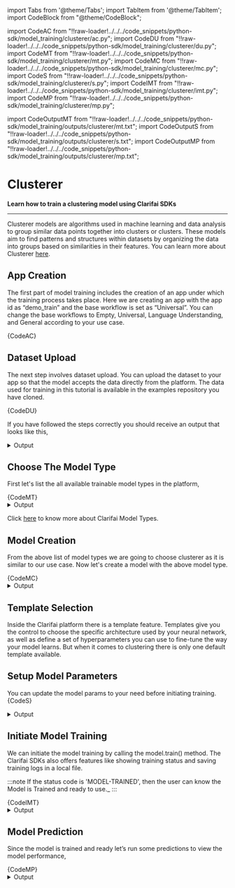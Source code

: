 import Tabs from '@theme/Tabs';
import TabItem from '@theme/TabItem';
import CodeBlock from "@theme/CodeBlock";


import CodeAC from "!!raw-loader!../../../code_snippets/python-sdk/model_training/clusterer/ac.py";
import CodeDU from "!!raw-loader!../../../code_snippets/python-sdk/model_training/clusterer/du.py";
import CodeMT from "!!raw-loader!../../../code_snippets/python-sdk/model_training/clusterer/mt.py";
import CodeMC from "!!raw-loader!../../../code_snippets/python-sdk/model_training/clusterer/mc.py";
import CodeS from "!!raw-loader!../../../code_snippets/python-sdk/model_training/clusterer/s.py";
import CodeIMT from "!!raw-loader!../../../code_snippets/python-sdk/model_training/clusterer/imt.py";
import CodeMP from "!!raw-loader!../../../code_snippets/python-sdk/model_training/clusterer/mp.py";


import CodeOutputMT from "!!raw-loader!../../../code_snippets/python-sdk/model_training/outputs/clusterer/mt.txt";
import CodeOutputS from "!!raw-loader!../../../code_snippets/python-sdk/model_training/outputs/clusterer/s.txt";
import CodeOutputMP from "!!raw-loader!../../../code_snippets/python-sdk/model_training/outputs/clusterer/mp.txt";




# Clusterer

**Learn how to train a clustering model using Clarifai SDKs**
<hr />

Clusterer models are algorithms used in machine learning and data analysis to group similar data points together into clusters or clusters. These models aim to find patterns and structures within datasets by organizing the data into groups based on similarities in their features. You can learn more about Clusterer  [here](https://docs.clarifai.com/portal-guide/model/model-types/clusterer).


## App Creation

The first part of model training includes the creation of an app under which the training process takes place. Here we are creating an app with the app id as “demo_train” and the base workflow is set as “Universal”. You can change the base workflows to Empty, Universal, Language Understanding, and General according to your use case.

<Tabs>
<TabItem value="python" label="Python">
    <CodeBlock className="language-python">{CodeAC}</CodeBlock>
</TabItem>
</Tabs>

## Dataset Upload

The next step involves dataset upload. You can upload the dataset to your app so that the model accepts the data directly from the platform. The data used for training in this tutorial is available in the examples repository you have cloned.

<Tabs>
<TabItem value="python" label="Python">
    <CodeBlock className="language-python">{CodeDU}</CodeBlock>
</TabItem>
</Tabs>

If you have followed the steps correctly you should receive an output that looks like this,
<details>
  <summary>Output</summary>
    <img src="/img/python-sdk/cl_du.png" />
</details>



## Choose The Model Type

First let's list the all available trainable model types in the platform,

<Tabs>
<TabItem value="python" label="Python">
    <CodeBlock className="language-python">{CodeMT}</CodeBlock>
</TabItem>
</Tabs>
<details>
  <summary>Output</summary>
    <CodeBlock className="language-text">{CodeOutputMT}</CodeBlock>
</details>

Click [here](https://docs.clarifai.com/portal-guide/model/model-types/) to know more about Clarifai Model Types.


## Model Creation

From the above list of model types we are going to choose clusterer as it is similar to our use case. Now let's create a model with the above model type.

<Tabs>
<TabItem value="python" label="Python">
    <CodeBlock className="language-python">{CodeMC}</CodeBlock>
</TabItem>
</Tabs>

<details>
  <summary>Output</summary>
  <img src="/img/python-sdk/cl_mc.png" />
  </details>

## Template Selection

Inside the Clarifai platform there is a template feature. Templates give you the control to choose the specific architecture used by your neural network, as well as define a set of hyperparameters you can use to fine-tune the way your model learns. But when it comes to clustering there is only one default template available.


## Setup Model Parameters

You can update the model params to your need before initiating training.
<Tabs>
<TabItem value="python" label="Python">
    <CodeBlock className="language-python">{CodeS}</CodeBlock>
</TabItem>
</Tabs>
<details>
  <summary>Output</summary>
    <CodeBlock className="language-text">{CodeOutputS}</CodeBlock>
</details>

## Initiate Model Training

We can initiate the model training by calling the model.train() method. The Clarifai SDKs also offers features like showing training status and saving training logs in a local file.

:::note
If the status code is 'MODEL-TRAINED', then the user can know the Model is Trained and ready to use._
:::

<Tabs>
<TabItem value="python" label="Python">
    <CodeBlock className="language-python">{CodeIMT}</CodeBlock>
</TabItem>
</Tabs>

<details>
  <summary>Output</summary>
<img src="/img/python-sdk/cl_imt.png" />
</details>




## Model Prediction

Since the model is trained and ready let’s run some predictions to view the model performance,

<Tabs>
<TabItem value="python" label="Python">
    <CodeBlock className="language-python">{CodeMP}</CodeBlock>
</TabItem>
</Tabs>
<details>
  <summary>Output</summary>
    <CodeBlock className="language-text">{CodeOutputMP}</CodeBlock>
</details>